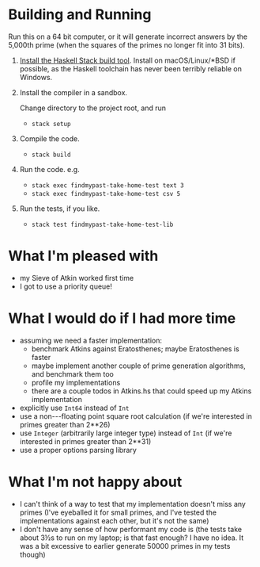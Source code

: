 # Building and Running

Run this on a 64 bit computer, or it will generate incorrect answers by the
5,000th prime (when the squares of the primes no longer fit into 31 bits).

1.  [Install the Haskell Stack build tool][stack]. Install on
    macOS/Linux/\*BSD if possible, as the Haskell toolchain has never been
    terribly reliable on Windows.

[stack]: https://docs.haskellstack.org/en/stable/README/

2.  Install the compiler in a sandbox.

    Change directory to the project root, and run

     *  `stack setup`

3.  Compile the code.

     *  `stack build`

4.  Run the code.   e.g.

     *  `stack exec findmypast-take-home-test text 3`
     *  `stack exec findmypast-take-home-test csv 5`

5.  Run the tests, if you like.

     *  `stack test findmypast-take-home-test-lib`


# What I'm pleased with

 *  my Sieve of Atkin worked first time
 *  I got to use a priority queue!


# What I would do if I had more time

 *  assuming we need a faster implementation:
     *  benchmark Atkins against Eratosthenes; maybe Eratosthenes is faster
     *  maybe implement another couple of prime generation algorithms,
        and benchmark them too
     *  profile my implementations
     *  there are a couple todos in Atkins.hs that could speed up my Atkins
        implementation
 *  explicitly use `Int64` instead of `Int`
 *  use a non---floating point square root calculation (if we're interested in
    primes greater than 2\*\*26)
 *  use `Integer` (arbitrarily large integer type) instead of `Int` (if we're
    interested in primes greater than 2\*\*31)
 *  use a proper options parsing library


# What I'm not happy about

 *  I can't think of a way to test that my implementation doesn't miss any
    primes (I've eyeballed it for small primes, and I've tested the
    implementations against each other, but it's not the same)
 *  I don't have any sense of how performant my code is (the tests take about
    3½s to run on my laptop;  is that fast enough?   I have no idea.   It was a
    bit excessive to earlier generate 50000 primes in my tests though)
